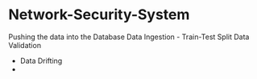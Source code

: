 # Network-Security-System

Pushing the data into the Database
Data Ingestion - Train-Test Split
Data Validation

* Data Drifting
* 
